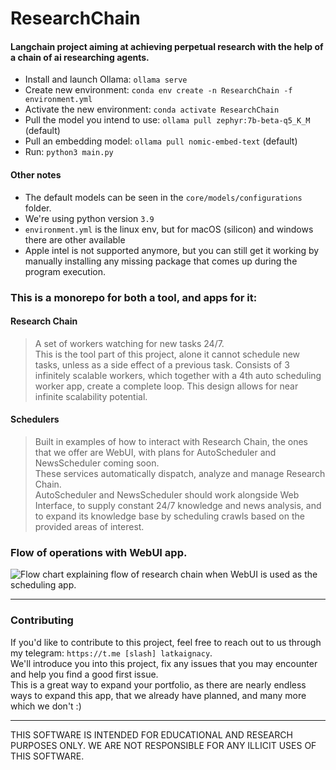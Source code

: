 # ResearchChain

#### Langchain project aiming at achieving perpetual research with the help of a chain of ai researching agents.

- Install and launch Ollama: `ollama serve`
- Create new environment: `conda env create -n ResearchChain -f environment.yml`
- Activate the new environment: `conda activate ResearchChain`
- Pull the model you intend to use: `ollama pull zephyr:7b-beta-q5_K_M` (default)
- Pull an embedding model: `ollama pull nomic-embed-text` (default)
- Run: `python3 main.py`

#### Other notes

- The default models can be seen in the `core/models/configurations` folder.<br>
- We're using python version `3.9`
- `environment.yml` is the linux env, but for macOS (silicon) and windows there are other available
- Apple intel is not supported anymore, but you can still get it working by manually installing
  any missing package that comes up during the program execution.

### This is a monorepo for both a tool, and apps for it:

#### Research Chain
> A set of workers watching for new tasks 24/7.<br>
> This is the tool part of this project, alone it cannot schedule new tasks,
> unless as a side effect of a previous task.
> Consists of 3 infinitely scalable workers, which together with a 4th auto scheduling worker app,
> create a complete loop.
> This design allows for near infinite scalability potential.

#### Schedulers
> Built in examples of how to interact with Research Chain, the ones
> that we offer are WebUI, with plans for AutoScheduler and NewsScheduler coming soon.<br>
> These services automatically dispatch, analyze and manage Research Chain.<br>
> AutoScheduler and NewsScheduler should work alongside Web Interface, 
> to supply constant 24/7 knowledge and news analysis,
> and to expand its knowledge base by scheduling crawls based on the provided areas of interest.

### Flow of operations with WebUI app.
![Flow chart explaining flow of research chain when WebUI is used as the scheduling app.](/home/armado/dev/ai/ResearchChain/assets/rc_flow.png "Research chain flow chart.")

---
### Contributing

If you'd like to contribute to this project, 
feel free to reach out to us through my telegram: `https://t.me [slash] latkaignacy`.<br>
We'll introduce you into this project, 
fix any issues that you may encounter and help you find a good first issue.<br>
This is a great way to expand your portfolio, as there are nearly endless ways to expand this app,
that we already have planned, and many more which we don't :)

---

THIS SOFTWARE IS INTENDED FOR EDUCATIONAL AND RESEARCH PURPOSES ONLY.
WE ARE NOT RESPONSIBLE FOR ANY ILLICIT USES OF THIS SOFTWARE.

